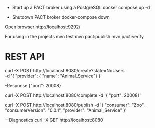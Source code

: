 - Start up a PACT broker using a PostgreSQL
docker compose up -d

- Shutdown PACT broker
docker-compose down

Open browser
http://localhost:9292/

For using in the projects
mvn test
mvn pact:publish
mvn pact:verify

REST API
========
curl -X POST http://localhost:8080/create?state=NoUsers \
-d '{ "provider": { "name": "Animal_Service"} }'

-Response
{"port": 20008}

curl -X POST http://localhost:8080/complete -d '{ "port": 20008}'

curl -X POST http://localhost:8080/publish -d '{ "consumer": "Zoo", "consumerVersion": "0.0.1", "provider": "Animal_Service" }'

--Diagnostics
curl -X GET http://localhost:8080